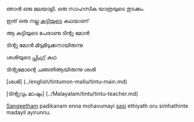 ഞാൻ ഒരു മലയാളി. ഒരു സാഹസിക യാത്രയുടെ തുടക്കം.

ഇത് ഒരു നല്ല [കുട്ടിയുടെ](boy/life.md) കഥയാണ്

ആ കുട്ടിയുടെ പേരാണു ടിന്റു മോൻ 

ടിന്റു മോൻ മിടുമിടുക്കനായിരുന്നു 

ശശിയുടെ [പ്ലിംഗ്](sasi/pling.md) കഥ

ടിന്റുമോന്റെ ചങ്ങതിആയിരുന്നു ശശി

[ശശി] (../english/tintumon-mallu/tintu-main.md)

[ടിന്റുവും മാഷും] (../Malayalam/tintu/tintu-teacher.md)

[Sangeetham](song/sangeetham.md) padikanam enna mohavumayi [sasi](sasi/pling.md) ethiyath oru simhathinte madayil ayirunnu.

